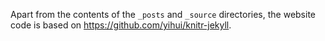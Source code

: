 Apart from the contents of the `_posts` and `_source` directories, the website code is based on <https://github.com/yihui/knitr-jekyll>.
